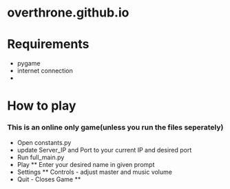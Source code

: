 # overthrone.github.io
# Requirements
* pygame
* internet connection
* 
# How to play
### This is an online only game(unless you run the files seperately)
* Open constants.py
* update Server_IP and Port to your current IP and desired port
* Run full_main.py
* Play
** Enter your desired name in given prompt
* Settings
** Controls - adjust master and music volume
* Quit - Closes Game
**
